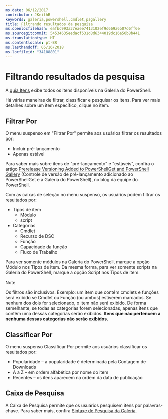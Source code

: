 ```yaml
---
ms.date: 06/12/2017
contributor: JKeithB
keywords: galeria,powershell,cmdlet,psgallery
title: Filtrando resultados da pesquisa
ms.openlocfilehash: eafbc993a37eaee7413102ef9d669a6b07d6ff6e
ms.sourcegitcommit: 54534635eedacf531d8d6344019dc16a50b8b441
ms.translationtype: HT
ms.contentlocale: pt-BR
ms.lasthandoff: 05/16/2018
ms.locfileid: "34188801"
---
```

# <a name="filtering-search-results"></a>Filtrando resultados da pesquisa

A [guia Itens](https://www.powershellgallery.com/items) exibe todos os itens disponíveis na Galeria do PowerShell.

Há várias maneiras de filtrar, classificar e pesquisar os itens.
Para ver mais detalhes sobre um item específico, clique no item.

## <a name="filter-by"></a>Filtrar Por

O menu suspenso em "Filtrar Por" permite aos usuários filtrar os resultados por:
- Incluir pré-lançamento
- Apenas estável

Para saber mais sobre itens de "pré-lançamento" e "estáveis", confira o artigo [Prerelease Versioning Added to PowerShellGet and PowerShell Gallery](https://blogs.msdn.microsoft.com/powershell/2017/12/05/prerelease-versioning-added-to-powershellget-and-powershell-gallery/) (Controle de versão de pré-lançamento adicionado ao PowerShellGet e à Galeria do PowerShell), no blog da equipe do PowerShell.

Com as caixas de seleção no menu suspenso, os usuários podem filtrar os resultados por:
- Tipos de item
  - Módulo
  - script
- Categorias
  - Cmdlet
  - Recurso de DSC
  - Função
  - Capacidade da função
  - Fluxo de Trabalho

Para ver somente módulos na Galeria do PowerShell, marque a opção Módulo nos Tipos de item.
Da mesma forma, para ver somente scripts na Galeria do PowerShell, marque a opção Script nos Tipos de item.

> [!NOTE]
> Os filtros são inclusivos.
> Exemplo: um item que contém cmdlets e funções será exibido se Cmdlet ou Função (ou ambos) estiverem marcados.
> Se nenhum dos dois for selecionado, o item não será exibido.
> De forma semelhante, se todas as categorias forem selecionadas, apenas itens que contêm uma dessas categorias serão exibidos.
> **Itens que não pertencem a nenhuma dessas categorias não serão exibidos.**

## <a name="sort-by"></a>Classificar Por

O menu suspenso Classificar Por permite aos usuários classificar os resultados por:
- Popularidade – a popularidade é determinada pela Contagem de Downloads
- A a Z – em ordem alfabética por nome do item
- Recentes – os itens aparecem na ordem da data de publicação

## <a name="search-box"></a>Caixa de Pesquisa

A Caixa de Pesquisa permite que os usuários pesquisem itens por palavras-chave.
Para saber mais, confira [Sintaxe de Pesquisa da Galeria](search-syntax.md).